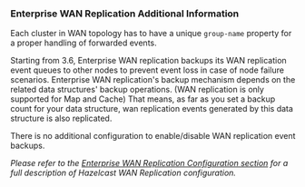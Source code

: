 

### Enterprise WAN Replication Additional Information

Each cluster in WAN topology has to have a unique `group-name` property for a proper handling of forwarded events.
 
Starting from 3.6, Enterprise WAN replication backups its WAN replication event queues to other nodes to prevent event loss in case of node failure scenarios.
Enterprise WAN replication's backup mechanism depends on the related data structures' backup operations. (WAN replication is only supported for Map and Cache)
That means, as far as you set a backup count for your data structure, wan replication events generated by this data structure is also replicated.
 
There is no additional configuration to enable/disable WAN replication event backups.

*Please refer to the [Enterprise WAN Replication Configuration section](#enterprise-wan-replication-configuration) for a full description of Hazelcast WAN Replication configuration.*



